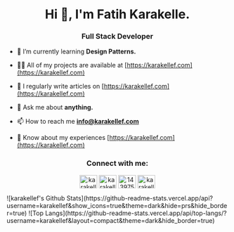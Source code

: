<h1 align="center">Hi 👋, I'm Fatih Karakelle.</h1>
<h3 align="center">Full Stack Developer</h3>

- 🌱 I’m currently learning **Design Patterns.**

- 👨‍💻 All of my projects are available at [https://karakellef.com](https://karakellef.com)

- 📝 I regularly write articles on [https://karakellef.com](https://karakellef.com)

- 💬 Ask me about **anything.**

- 📫 How to reach me **info@karakellef.com**

- 📄 Know about my experiences [https://karakellef.com](https://karakellef.com)

<h3 align="center">Connect with me:</h3>
<p align="center">
<a href="https://codepen.io/karakellef" target="blank"><img align="center" src="https://raw.githubusercontent.com/rahuldkjain/github-profile-readme-generator/master/src/images/icons/Social/codepen.svg" alt="karakellef" height="30" width="40" /></a>
<a href="https://linkedin.com/in/karakellef" target="blank"><img align="center" src="https://raw.githubusercontent.com/rahuldkjain/github-profile-readme-generator/master/src/images/icons/Social/linked-in-alt.svg" alt="karakellef" height="30" width="40" /></a>
<a href="https://stackoverflow.com/users/14397542" target="blank"><img align="center" src="https://raw.githubusercontent.com/rahuldkjain/github-profile-readme-generator/master/src/images/icons/Social/stack-overflow.svg" alt="14397542" height="30" width="40" /></a>
<a href="https://www.hackerrank.com/karakellef" target="blank"><img align="center" src="https://raw.githubusercontent.com/rahuldkjain/github-profile-readme-generator/master/src/images/icons/Social/hackerrank.svg" alt="karakellef" height="30" width="40" /></a>
</p>
![karakellef's Github Stats](https://github-readme-stats.vercel.app/api?username=karakellef&show_icons=true&theme=dark&hide=prs&hide_border=true)
![Top Langs](https://github-readme-stats.vercel.app/api/top-langs/?username=karakellef&layout=compact&theme=dark&hide_border=true)
